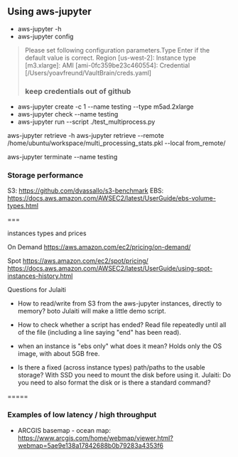 ## Using aws-jupyter

* aws-jupyter -h
* aws-jupyter config

> Please set following configuration parameters.Type Enter if the default value is correct.
> Region [us-west-2]:
> Instance type [m3.xlarge]:
> AMI [ami-0fc359be23c460554]:
> Credential [/Users/yoavfreund/VaultBrain/creds.yaml] 
> ### keep credentials out of github

*  aws-jupyter create -c 1 --name testing --type m5ad.2xlarge
*  aws-jupyter check --name testing
* aws-jupyter run --script ./test_multiprocess.py

aws-jupyter retrieve -h
aws-jupyter retrieve --remote /home/ubuntu/workspace/multi_processing_stats.pkl --local from_remote/

aws-jupyter terminate --name testing

### Storage performance

S3: https://github.com/dvassallo/s3-benchmark
EBS: https://docs.aws.amazon.com/AWSEC2/latest/UserGuide/ebs-volume-types.html

===

instances types and prices

On Demand
https://aws.amazon.com/ec2/pricing/on-demand/

Spot
https://aws.amazon.com/ec2/spot/pricing/
https://docs.aws.amazon.com/AWSEC2/latest/UserGuide/using-spot-instances-history.html

Questions for Julaiti

* How to read/write from S3 from the aws-jupyter instances, directly to memory?
boto
Julaiti will make a little demo script.

* How to check whether a script has ended?
Read file repeatedly until all of the file (including a line saying "end" has been read).

* when an instance is "ebs only" what does it mean? Holds only the OS image, with about 5GB free.

* Is there a fixed (across instance types) path/paths to the usable storage?
With SSD you need to mount the disk before using it.
Julaiti: Do you need to also format the disk or is there a standard command?

=====
### Examples of low latency / high throughput

* ARCGIS basemap - ocean map: https://www.arcgis.com/home/webmap/viewer.html?webmap=5ae9e138a17842688b0b79283a4353f6


